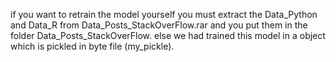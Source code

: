 if you want to retrain the model yourself you must extract the Data_Python and Data_R from Data_Posts_StackOverFlow.rar and you put them in the folder Data_Posts_StackOverFlow.
else we had trained this model in a object which is pickled in byte file (my_pickle).